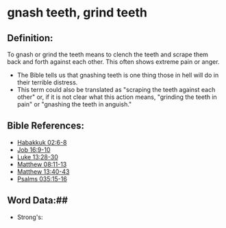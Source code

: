 # gnash teeth, grind teeth #

## Definition: ##

To gnash or grind the teeth means to clench the teeth and scrape them back and forth against each other. This often shows extreme pain or anger.

* The Bible tells us that gnashing teeth is one thing those in hell will do in their terrible distress.
* This term could also be translated as "scraping the teeth against each other" or, if it is not clear what this action means, "grinding the teeth in pain" or "gnashing the teeth in anguish."

## Bible References: ##

* [Habakkuk 02:6-8](rc://en/tn/help/hab/02/06)
* [Job 16:9-10](rc://en/tn/help/job/16/09)
* [Luke 13:28-30](rc://en/tn/help/luk/13/28)
* [Matthew 08:11-13](rc://en/tn/help/mat/08/11)
* [Matthew 13:40-43](rc://en/tn/help/mat/13/40)
* [Psalms 035:15-16](rc://en/tn/help/psa/035/015)

## Word Data:##

* Strong's: 

